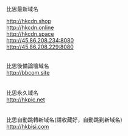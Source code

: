 比思最新域名<br>

http://hkcdn.shop<br>
http://hkcdn.online<br>
http://hkcdn.space<br>
http://45.86.208.234:8080<br>
http://45.86.208.229:8080<br>
<br>

比思後備論壇域名 <br>
http://bbcom.site<br>
<br>
<br>
比思永久域名<br>
http://hkpic.net<br>
<br>
<br>
比思自動跳轉新域名(請收藏好，自動跳到新域名)<br>
http://hkbisi.com<br>
